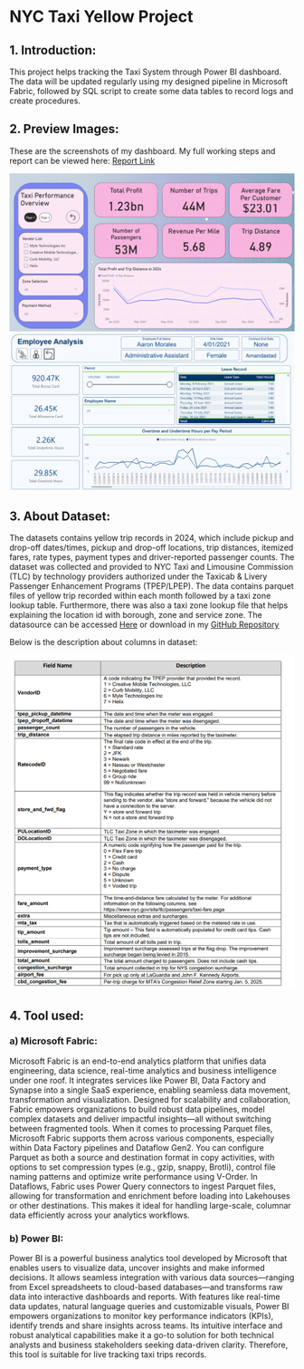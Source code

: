 # NYC Taxi Yellow Project
## 1. Introduction:
This project helps tracking the Taxi System through Power BI dashboard. The data will be updated regularly using my designed pipeline in Microsoft Fabric, followed by SQL script to create some data tables to record logs and create procedures.

## 2. Preview Images: 
These are the screenshots of my dashboard. My full working steps and report can be viewed here: [Report Link](https://github.com/minhD03/NYCTaxi_Yellow-Project/blob/cf2e4579d42d79dbeb3748a0bd6376449f71965e/NYCTaxi%20-%20Nhat%20Minh%20Dang.pdf)

![alt text](https://github.com/minhD03/NYCTaxi_Yellow-Project/blob/cf2e4579d42d79dbeb3748a0bd6376449f71965e/Images/Dashboard%201.png)
![alt text](https://github.com/minhD03/Payroll-Project/blob/34def8fb7416c1a571bd876d1d7e0f672d19944f/Images/Dashboard%202.png)

## 3. About Dataset:

The datasets contains yellow trip records in 2024, which include pickup and drop-off
dates/times, pickup and drop-off locations, trip distances, itemized fares, rate types, payment
types and driver-reported passenger counts. The dataset was collected and provided to NYC
Taxi and Limousine Commission (TLC) by technology providers authorized under the Taxicab
& Livery Passenger Enhancement Programs (TPEP/LPEP). The data contains parquet files of
yellow trip recorded within each month followed by a taxi zone lookup table. Furthermore,
there was also a taxi zone lookup file that helps explaining the location id with borough, zone
and service zone. The datasource can be accessed [Here](https://www.nyc.gov/site/tlc/about/tlc-trip-record-data.page) or download in my [GitHub Repository](https://github.com/minhD03/NYCTaxi_Yellow-Project/tree/cf2e4579d42d79dbeb3748a0bd6376449f71965e/Data)

Below is the description about columns in dataset:

![alt text](https://github.com/minhD03/NYCTaxi_Yellow-Project/blob/fa478965d9e2c18bf68c236202b911107396f464/Images/About%20Dataset.png)

## 4. Tool used: 
### a) Microsoft Fabric:

Microsoft Fabric is an end-to-end analytics platform that unifies data engineering, data
science, real-time analytics and business intelligence under one roof. It integrates services like
Power BI, Data Factory and Synapse into a single SaaS experience, enabling seamless data
movement, transformation and visualization. Designed for scalability and collaboration, Fabric
empowers organizations to build robust data pipelines, model complex datasets and deliver
impactful insights—all without switching between fragmented tools.
When it comes to processing Parquet files, Microsoft Fabric supports them across various
components, especially within Data Factory pipelines and Dataflow Gen2. You can configure
Parquet as both a source and destination format in copy activities, with options to set
compression types (e.g., gzip, snappy, Brotli), control file naming patterns and optimize write
performance using V-Order. In Dataflows, Fabric uses Power Query connectors to ingest
Parquet files, allowing for transformation and enrichment before loading into Lakehouses or
other destinations. This makes it ideal for handling large-scale, columnar data efficiently across
your analytics workflows.

### b) Power BI:

Power BI is a powerful business analytics tool developed by Microsoft that enables users to visualize data, uncover insights and make informed decisions. It allows seamless integration with various data sources—ranging from Excel spreadsheets to cloud-based databases—and transforms raw data into interactive dashboards and reports. With features like real-time data updates, natural language queries and customizable visuals, Power BI empowers organizations to monitor key performance indicators (KPIs), identify trends and share insights across teams. Its intuitive interface and robust analytical capabilities make it a go-to solution for both technical analysts and business stakeholders seeking data-driven clarity. Therefore, this tool is suitable for live tracking taxi trips records.
